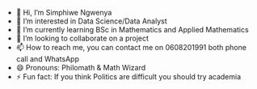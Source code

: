 - 👋 Hi, I’m Simphiwe Ngwenya
- 👀 I’m interested in Data Science/Data Analyst 
- 🌱 I’m currently learning BSc in Mathematics and Applied Mathematics 
- 💞️ I’m looking to collaborate on a project 
- 📫 How to reach me, you can contact me on 0608201991 both phone call and WhatsApp 
- 😄 Pronouns: Philomath & Math Wizard
- ⚡ Fun fact: If you think Politics are difficult you should try academia

<!---
MyNyeva@97 Simphiwe is a ✨ special ✨ repository because its `README.md` (this file) appears on your GitHub profile.
You can click the Preview link to take a look at your changes.
--->
